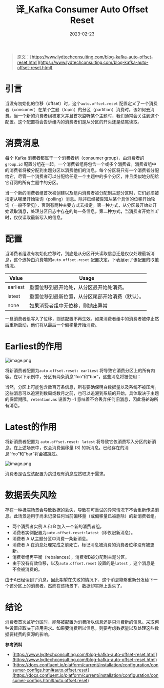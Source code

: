 ﻿---
title: 译_Kafka Consumer Auto Offset Reset

date: '2023-02-23'
categories:
    - 笔记
tags:
    - Kafka
---
> 原文：[https://www.lydtechconsulting.com/blog-kafka-auto-offset-reset.html](https://www.lydtechconsulting.com/blog-kafka-auto-offset-reset.html)
>

# 引言

当没有初始化的位移（offset）时，这个`auto.offset.reset` 配置定义了一个消费者（consumer）在某个主题（topic）的分区（partition）消费时，该如何去消费。当一个新的消费者组被定义并且首次监听某个主题时，我们通常会关注到这个配置。这个配置将会告诉组内的消费者们是从分区的开头还是结尾读取。

# 消费消息

每个 Kafka 消费者都属于一个消费者组（consumer group），由消费者的 `group.id` 配置分组在一起。一个消费者组将包含一个或多个消费者。消费者组中的消费者将被分配到主题分区以消费他们的消息。每个分区将只有一个消费者分配给它，尽管一个消费者可以分配给任意一个主题中的多个分区，并且类似地分配给它订阅的所有主题中的分区。

当一个新的消费者组首次被创建以及组内消费者被分配到主题分区时，它们必须被指定从哪里开始轮询（polling）消息。除非已经被告知从某个具体的位移开始轮询（一般不常见），否则有两种主要方式去指定。第一种方式，从分区最开始处开始读取消息，处理分区日志中存在的每一条信息。第二种方式，当消费者开始监听时，仅仅读取最新写入的信息。

# 配置

当消费者组没有初始化位移时，到底是从分区开头读取信息还是仅仅处理最新消息，这个选择由消费端的`auto.offset.reset` 配置决定。下表展示了该配置的取值情况。

| Value    | Usage                    |
| -------- | ------------------------ |
| earliest | 重置位移到最开始处，从分区最开始处消费。     |
| latest   | 重置位移到最新位置，从分区尾部开始消费（默认）。 |
| none     | 如果消费者组中无位移，则抛出异常         |

一旦消费者组写入了位移，则该配置不再生效。如果消费者组中的消费者被停止然后重新启动，他们将从最后一个偏移量开始消费。

# Earliest的作用

![image.png](https://s2.loli.net/2023/03/09/OUjVwpKyn2lQmhF.png)

将新消费者配置为`auto.offset.reset: earliest` 将导致它消费分区上的所有内容。在以下示例中，分区有两条消息“foo”和“bar”，这些消息将被使用：

当然，分区上可能包含数百万条信息，所有要确保明白数据量以及系统不被压垮。这些消息可以追溯到数周或数月之前，也可以追溯到系统的开始，具体取决于主题的保留期限。`retention.ms` 设置为 -1 意味着不会丢弃任何旧消息，因此将轮询所有消息。

# Latest的作用

将新消费者配置为 `auto.offset.reset: latest` 将导致它仅消费写入分区的新消息。在上述场景中，仅会消费偏移量 (3) 的新消息。已经存在的消息“foo”和“bar”将会被跳过。

![image.png](https://s2.loli.net/2023/03/09/xdaUGMX7ZzrkH29.png)

消费者是否应该配置为跳过现有消息应然取决于需求。

# 数据丢失风险

存在一种极端场景会导致数据的丢失，导致在可重试的异常情况下不会重新传递消息。此场景适用于尚未记录任何当前偏移量（或偏移量已被删除）的新消费者组。

- 两个消费者实例 A 和 B 加入一个新的消费者组。
- 消费者实例配置为`auto.offset.reset:latest`（即仅限新消息）。
- 消费者 A 从主题分区中消费一条新消息。
- 消费者 A 在消息处理完成之前死亡。标记消息被消费的消费者位移没有被更新。
- 消费者组再平衡（rebalances），消费者B被分配到主题分区。
- 由于没有有效位移，以及`auto.offset.reset` 设置的是`latest` ，这个消息是不会被消费的。

由于A已经读到了消息，因此期望在失败的情况下，这个消息能够重新分发给下一个该分区上的消费者。然而在该场景下，数据却实际上丢失了。

# 结论

消费者首次监听分区时，能够被配置为消费所以信息还是只消费新的信息。采取何种设置应取决于应用需求。如果要消费所以信息，则要考虑数据量以及处理这些数据要耗费的资源的影响。

**参考资料**

- [https://www.lydtechconsulting.com/blog-kafka-auto-offset-reset.html](https://www.lydtechconsulting.com/blog-kafka-auto-offset-reset.html)
- [https://docs.confluent.io/platform/current/installation/configuration/consumer-configs.html#auto.offset.reset](https://docs.confluent.io/platform/current/installation/configuration/consumer-configs.html#auto.offset.reset)
